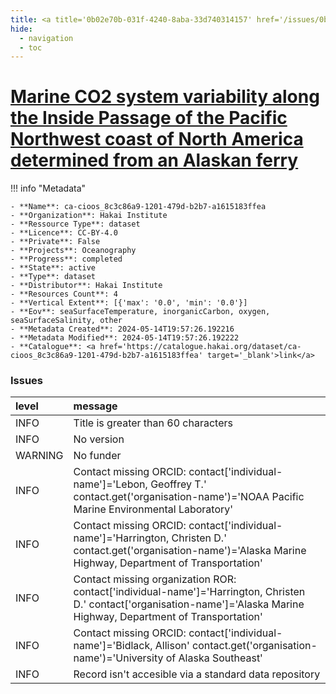 ```yaml
---
title: <a title='0b02e70b-031f-4240-8aba-33d740314157' href='/issues/0b02e70b-031f-4240-8aba-33d740314157/' target='_blank'>Marine CO2 system variability along the Inside Passage of the Pacific Northwest coast of North America determined from an Alaskan ferry</a>
hide:
  - navigation
  - toc
---
```


# <a title='0b02e70b-031f-4240-8aba-33d740314157' href='/issues/0b02e70b-031f-4240-8aba-33d740314157/' target='_blank'>Marine CO2 system variability along the Inside Passage of the Pacific Northwest coast of North America determined from an Alaskan ferry</a>

<div id='map'></div>

!!! info "Metadata"
    
    - **Name**: ca-cioos_8c3c86a9-1201-479d-b2b7-a1615183ffea 
    - **Organization**: Hakai Institute 
    - **Ressource Type**: dataset 
    - **Licence**: CC-BY-4.0 
    - **Private**: False 
    - **Projects**: Oceanography 
    - **Progress**: completed 
    - **State**: active 
    - **Type**: dataset 
    - **Distributor**: Hakai Institute 
    - **Resources Count**: 4 
    - **Vertical Extent**: [{'max': '0.0', 'min': '0.0'}] 
    - **Eov**: seaSurfaceTemperature, inorganicCarbon, oxygen, seaSurfaceSalinity, other 
    - **Metadata Created**: 2024-05-14T19:57:26.192216 
    - **Metadata Modified**: 2024-05-14T19:57:26.192222 
    - **Catalogue**: <a href='https://catalogue.hakai.org/dataset/ca-cioos_8c3c86a9-1201-479d-b2b7-a1615183ffea' target='_blank'>link</a> 

### Issues

| level   | message                                                                                                                                                                    |
|:--------|:---------------------------------------------------------------------------------------------------------------------------------------------------------------------------|
| INFO    | Title is greater than 60 characters                                                                                                                                        |
| INFO    | No version                                                                                                                                                                 |
| WARNING | No funder                                                                                                                                                                  |
| INFO    | Contact missing ORCID: contact['individual-name']='Lebon, Geoffrey T.' contact.get('organisation-name')='NOAA Pacific Marine Environmental Laboratory'                     |
| INFO    | Contact missing ORCID: contact['individual-name']='Harrington, Christen D.' contact.get('organisation-name')='Alaska Marine Highway, Department of Transportation'         |
| INFO    | Contact missing organization ROR:  contact['individual-name']='Harrington, Christen D.' contact['organisation-name']='Alaska Marine Highway, Department of Transportation' |
| INFO    | Contact missing ORCID: contact['individual-name']='Bidlack, Allison' contact.get('organisation-name')='University of Alaska Southeast'                                     |
| INFO    | Record isn't accesible via a standard data repository                                                                                                                      |

<script>
   document.addEventListener("DOMContentLoaded", function() {
    var map = L.map('map').setView([51.505, -125.09], 5);
    L.tileLayer('https://tile.openstreetmap.org/{z}/{x}/{y}.png', {
        maxZoom: 19,
        attribution: '&copy; <a href="http://www.openstreetmap.org/copyright">OpenStreetMap</a>'
    }).addTo(map);
    var geojsonFeature = {
        "type": "Feature",
        "properties": {
            "name" : "<a title='0b02e70b-031f-4240-8aba-33d740314157' href='/issues/0b02e70b-031f-4240-8aba-33d740314157/' target='_blank'>Marine CO2 system variability along the Inside Passage of the Pacific Northwest coast of North America determined from an Alaskan ferry</a>"
        },
        "geometry": {'type': 'Polygon', 'coordinates': [[[-135.72, 48.62], [-122.51, 48.62], [-122.51, 59.45], [-135.72, 59.45], [-135.72, 48.62]]]}
    }
    L.geoJSON(geojsonFeature).addTo(map);
   })
</script>